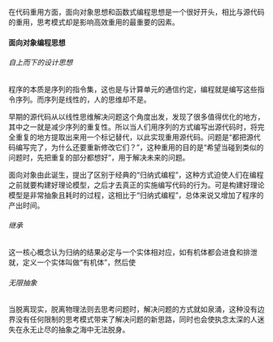 在代码重用方面，面向对象思想和函数式编程思想是一个很好开头，相比与源代码的重用，思考模式却是影响高效重用的最重要的因素。

#### 面向对象编程思想

###### 自上而下的设计思想

程序的本质是序列的指令集，这也是与计算单元的通信约定，编程就是编写这些指令序列。而序列是线性的，人的思维却不是。

早期的源代码从以线性思维解决问题这个角度出发，发现了很多值得优化的地方，其中之一就是减少序列的重复性。所以当人们用序列的方式编写出源代码时，将完全重复的地方提取出来用一个标记替代，以此实现重用源代码。问题是“都把源代码编写完了，为什么还要重新修改它们？”，这种重用的目的是“希望当碰到类似的问题时，先把重复的部分都想好”，用于解决未来的问题。

面向对象由此诞生，提出了区别于经典的“归纳式编程”，这种方式迫使人们在编程之前就要构建好理论模型，之后才去真正的实施编写代码的行为。可是构建好理论模型是非常抽象且耗时的过程，这相比于“归纳式编程”，总体来说又增加了程序的产出时间。



###### 继承

这一核心概念认为归纳的结果必定与一个实体相对应，如有机体都会进食和排泄就，定义一个实体叫做“有机体”，然后使



###### 无限抽象

当脱离现实，脱离物理法则去思考问题时，解决问题的方式就如泉涌，这种没有边界没有任何限制的思考模式带来了解决问题的新思路，同时也会使执念太深的人迷失在永无止尽的抽象之海中无法脱身。